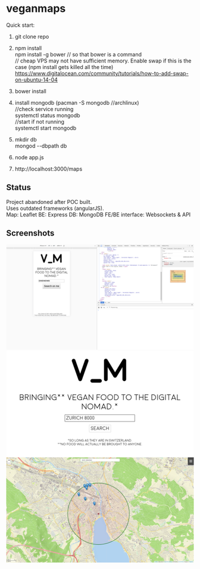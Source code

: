 # veganmaps

Quick start:

1) git clone repo

2) npm install  
  npm install -g bower // so that bower is a command  
  // cheap VPS may not have sufficient memory. Enable swap if this is the case (npm install gets killed all the time)  
  https://www.digitalocean.com/community/tutorials/how-to-add-swap-on-ubuntu-14-04  


3) bower install

4) install mongodb (pacman -S mongodb //archlinux)  
//check service running  
systemctl status mongodb  
//start if not running  
systemctl start mongodb  

5) mkdir db  
mongod --dbpath db

6) node app.js

7) http://localhost:3000/maps


## Status
Project abandoned after POC built.  
Uses outdated frameworks (angularJS).  
Map: Leaflet
BE: Express
DB: MongoDB
FE/BE interface: Websockets & API

## Screenshots
![front page mobile](screenshots/prototype_front_page.png)  
![front page desktop](screenshots/prototype_front_page_v2.png)  
![map](screenshots/leaflet.png)

